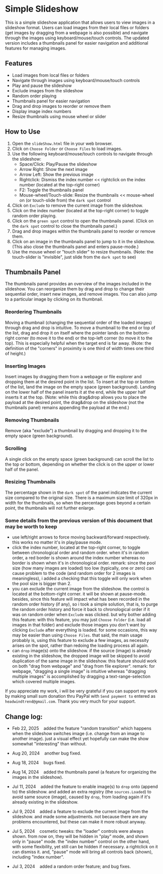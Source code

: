 # Simple Slideshow

This is a simple slideshow application that allows users to view images in a slideshow format. Users can load images from their local files or folders (get images by dragging from a webpage is also possible) and navigate through the images using keyboard/mouse/touch controls. The updated version includes a thumbnails panel for easier navigation and additional features for managing images.

## Features

- Load images from local files or folders
- Navigate through images using keyboard/mouse/touch controls
- Play and pause the slideshow
- Exclude images from the slideshow
- Random order playing
- Thumbnails panel for easier navigation
- Drag and drop images to reorder or remove them
- Display image index numbers
- Resize thumbnails using mouse wheel or slider

## How to Use

1. Open the `slideShow.html` file in your web browser.
2. Click on `Choose Folder` or `Choose Files` to load images.
3. Use the following keyboard/mouse/touch controls to navigate through the slideshow:
   - Space/Click: Play/Pause the slideshow
   - Arrow Right: Show the next image
   - Arrow Left: Show the previous image
   - Rightclick: Dismiss the index number << rightclick on the index number (located at the top-right corner)
   - F2: Toggle the thumbnails panel
   - Mouse-wheel/Touch-slide: Resize the thumbnails << mouse-wheel on (or touch-slide from) the `dark spot` control
4. Click on `Exclude` to remove the current image from the slideshow.
5. Click on the index number (located at the top-right corner) to toggle random order playing.
6. Click on the `green spot` control to open the thumbnails panel. (Click on the `dark spot` control to close the thumbnails panel.)
7. Drag and drop images within the thumbnails panel to reorder or remove them.
8. Click on an image in the thumbnails panel to jump to it in the slideshow. (This also close the thumbnails panel and enters pause-mode.)
9. Use the mouse wheel or "touch slider" to resize thumbnails. (Note: the touch-slider is "invisible", just slide from the `dark spot` to see)

## Thumbnails Panel

The thumbnails panel provides an overview of the images included in the slideshow. You can reorganize them by drag and drop to change their sequential order, insert new images, and remove images. You can also jump to a particular image by clicking on its thumbnail.

### Reordering Thumbnails

Moving a thumbnail (changing the sequential order of the loaded images) through drag and drop is intuitive. To move a thumbnail to the end or top of the list, drag and drop it on itself where the pointer lands on the bottom-right corner (to move it to the end) or the top-left corner (to move it to the top). This is especially helpful when the target end is far away. (Note: the definition of the "corners" in proximity is one third of width times one third of height.)

### Inserting Images

Insert images by dragging them from a webpage or file explorer and dropping them at the desired point in the list. To insert at the top or bottom of the list, land the image on the empty space (green background). Landing on the lower half of the panel inserts it at the end, while the upper half inserts it at the top. (Note: while this drag&drop allows you to place the payload at the desired point, the drag&drop on the slideshow (not the thumbnails panel) remains appending the payload at the end.)

### Removing Thumbnails

Remove (aka "exclude") a thumbnail by dragging and dropping it to the empty space (green background).

### Scrolling

A single click on the empty space (green background) can scroll the list to the top or bottom, depending on whether the click is on the upper or lower half of the panel.

### Resizing Thumbnails

The percentage shown in the `dark spot` of the panel indicates the current size compared to the original size. There is a maximum size limit of 320px in width for the thumbnails, so when the percentage goes beyond a certain point, the thumbnails will not further enlarge.

### Some details from the previous version of this document that may be worth to keep

- use left/right arrows to force moving backward/forward respectively. this works no matter it's in play/pause mode.
- click the index number, located at the top-right corner, to toggle between chronological order and random order. when it's in random order, a red border is shown around the index number whereas no border is shown when it's in chronological order. remark: since the pool size (how many images are loaded) too low (typically, one or zero) can cause problem to the code (and random order for 2 images is meaningless), i added a checking that this toggle will only work when the pool size is bigger than 2.
- you can exclude the current image from the slideshow. the control is located at the bottom-right corner. it will be shown at pause-mode. besides, since this feature will impact what has been recorded in the random order history (if any), so i took a simple solution, that is, to purge the random order history and force it back to chronological order if it was on random order when `Exclude` was clicked. but why bother adding this feature: with this feature, you may just `Choose Folder` (i.e. load all images in that folder) and exclude those images you don't want by clicking `Exclude` after everything is loaded. for some occasions, this way may be easier than using `Choose Files`. that said, the main usage probably is, using this feature to exclude a few images, as necessity arises on the spot, rather than redoing the loading process all again.
- can `drop` image(s) onto the slideshow. if the source (image) is already existing in the slideshow, the dropped image will be skipped to avoid duplication of the same image in the slideshow. this feature should work on both "drag from webpage" and "drag from file explorer". remark: for webpage, "dragging a single image" is intuitive whereas "dragging multiple images" is accomplished by dragging a text-range-selection which covered multiple images.

If you appreciate my work, i will be very grateful if you can support my work by making small sum donation thru PayPal with `Send payment to` entered as `headwindtrend@gmail.com`. Thank you very much for your support.

## Change log:

* Feb 22, 2025&nbsp;&nbsp;&nbsp;&nbsp;added the feature "random transition" which happens when the slideshow switches image (i.e. change from an image to another image). just a visual effect yet hopefully can make the show somewhat "interesting" than without.

* Aug 20, 2024&nbsp;&nbsp;&nbsp;&nbsp;another bug fixed.

* Aug 18, 2024&nbsp;&nbsp;&nbsp;&nbsp;bugs fixed.

* Aug 14, 2024&nbsp;&nbsp;&nbsp;&nbsp;added the thumbnails panel (a feature for organizing the images in the slideshow).

* Jul 11, 2024&nbsp;&nbsp;&nbsp;&nbsp;added the feature to enable image(s) to `drop` onto (append to) the slideshow. and added an extra registry (the `sources.Loaded`) to avoid same source (image), caused by `drop`, from loading again if it's already existing in the slideshow.

* Jul 9, 2024&nbsp;&nbsp;&nbsp;&nbsp;added a feature to exclude the current image from the slideshow. and made some adjustments. not because there are any problems encountered, but these can make it more robust anyway.

* Jul 5, 2024&nbsp;&nbsp;&nbsp;&nbsp;cosmetic tweaks: the "loader" controls were always shown. from now on, they will be hidden in "play" mode, and shown only in "pause" mode. the "index number" control on the other hand, with some flexibility, yet still can be hidden if necessary. a rightclick on it can dismiss it. and, "pause" mode will bring all controls back (shown), including "index number".

* Jul 3, 2024&nbsp;&nbsp;&nbsp;&nbsp;added a random order feature; and bug fixes.
